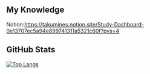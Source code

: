 ## My Knowledge
Notion:https://takumines.notion.site/Study-Dashboard-0e13707ec5a94e899741311a5321c60f?pvs=4

## GitHub Stats
[![Top Langs](https://github-readme-stats.vercel.app/api/top-langs/?username=takumines&hide=Blade,htnl?&layout=compact&langs_count=6)](https://github.com/anuraghazra/github-readme-stats)
